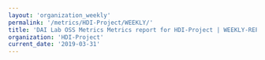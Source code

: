 ```yaml
---
layout: 'organization_weekly'
permalink: '/metrics/HDI-Project/WEEKLY/'
title: 'DAI Lab OSS Metrics Metrics report for HDI-Project | WEEKLY-REPORT-2019-03-31'
organization: 'HDI-Project'
current_date: '2019-03-31'
---
```

